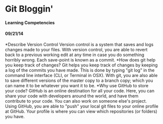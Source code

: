 <!-- This template is in markdown, not html, so
  it will not render beautifully when you copy and
  paste it into your github.io site, but it will at
  least be published. Next week you'll be creating a
  blog template using HTML and CSS and you'll be able
  to copy and paste the blog posts from week 1 in there
  to make them pretty next week.

  For now, please replace the title, subtitle (if desired),
  and date with the text you would like. Markdown is pretty
  simple, so you can just feel free to type. =) -->


# Git Bloggin'
#### Learning Competencies
#### 09/21/14

*Describe Version Control
Version control is a system that saves and logs changes made to your files. With version control, you are able to revert back to a previous working edit at any time in case you do something horribly wrong. Each save-point is known as a commit. 
*How does git help you keep track of changes?
Git helps you keep track of changes by keeping a log of the commits you have made. This is done by typing "git log" in the command line interface (CLI, or Terminal in OSX). With git, you are also able to save different versions of the master copy to a branch copy; which you can name it to be whatever you want it to be. 
*Why use GitHub to store your code?
GitHub is an online destination for all your code. Here, you can share your code with developers around the world, and have them contribute to your code. You can also work on someone else's project. Using GitHub, you are able to "push" your local git files to your online profile at GitHub. Your profile is where you can view which repositories (or folders) you have. 